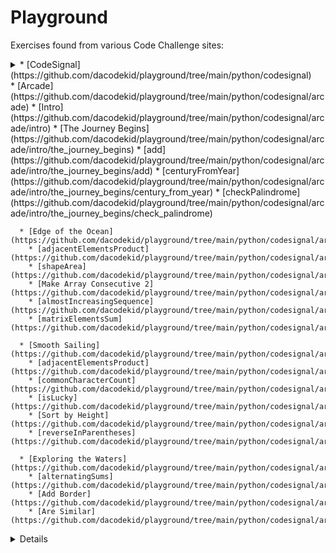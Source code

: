# Playground
Exercises found from various Code Challenge sites:

<details>
<summary>* [CodeSignal](https://github.com/dacodekid/playground/tree/main/python/codesignal)<summary>
  * [Arcade](https://github.com/dacodekid/playground/tree/main/python/codesignal/arcade)
    * [Intro](https://github.com/dacodekid/playground/tree/main/python/codesignal/arcade/intro)
      * [The Journey Begins](https://github.com/dacodekid/playground/tree/main/python/codesignal/arcade/intro/the_journey_begins)
        * [add](https://github.com/dacodekid/playground/tree/main/python/codesignal/arcade/intro/the_journey_begins/add)
        * [centuryFromYear](https://github.com/dacodekid/playground/tree/main/python/codesignal/arcade/intro/the_journey_begins/century_from_year)
        * [checkPalindrome](https://github.com/dacodekid/playground/tree/main/python/codesignal/arcade/intro/the_journey_begins/check_palindrome)

      * [Edge of the Ocean](https://github.com/dacodekid/playground/tree/main/python/codesignal/arcade/intro/edge_of_the_ocean)
        * [adjacentElementsProduct](https://github.com/dacodekid/playground/tree/main/python/codesignal/arcade/intro/edge_of_the_ocean/adjacent_elements_product)
        * [shapeArea](https://github.com/dacodekid/playground/tree/main/python/codesignal/arcade/intro/edge_of_the_ocean/python/shape_area)
        * [Make Array Consecutive 2](https://github.com/dacodekid/playground/tree/main/python/codesignal/arcade/intro/edge_of_the_ocean/python/make_array_consecutive)
        * [almostIncreasingSequence](https://github.com/dacodekid/playground/tree/main/python/codesignal/arcade/intro/edge_of_the_ocean/python/almost_increasing_sequence)
        * [matrixElementsSum](https://github.com/dacodekid/playground/tree/main/python/codesignal/arcade/intro/edge_of_the_ocean/python/matrix_elements_sum)

      * [Smooth Sailing](https://github.com/dacodekid/playground/tree/main/python/codesignal/arcade/intro/smooth_sailing)
        * [adjacentElementsProduct](https://github.com/dacodekid/playground/tree/main/python/codesignal/arcade/intro/smooth_sailing/all_longest_strings)
        * [commonCharacterCount](https://github.com/dacodekid/playground/tree/main/python/codesignal/arcade/intro/smooth_sailing/common_character_count)
        * [isLucky](https://github.com/dacodekid/playground/tree/main/python/codesignal/arcade/intro/smooth_sailing/is_lucky)
        * [Sort by Height](https://github.com/dacodekid/playground/tree/main/python/codesignal/arcade/intro/smooth_sailing/sort_by_height)
        * [reverseInParentheses](https://github.com/dacodekid/playground/tree/main/python/codesignal/arcade/intro/smooth_sailing/reverse_in_parentheses)

      * [Exploring the Waters](https://github.com/dacodekid/playground/tree/main/python/codesignal/arcade/intro/exploring_the_waters)
        * [alternatingSums](https://github.com/dacodekid/playground/tree/main/python/codesignal/arcade/intro/smooth_sailing/alternating_sums)
        * [Add Border](https://github.com/dacodekid/playground/tree/main/python/codesignal/arcade/intro/smooth_sailing/add_border)
        * [Are Similar](https://github.com/dacodekid/playground/tree/main/python/codesignal/arcade/intro/smooth_sailing/are_similar)
<details>

* Project Euler
* HackerRank
* CodeChef
* Exercism
* CodeWars
* LeetCode
* edabit
* SPOJ
